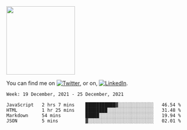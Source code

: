 <!-- ![visitors](https://visitor-badge.glitch.me/badge?page_id=page.id) -->

<img height="180em" src="https://github-readme-stats.vercel.app/api?username=alihernandez&show_icons=true&hide_border=true&&count_private=true&include_all_commits=true" />

<!-- Actual text -->

You can find me on [![Twitter][1.2]][1], or on, [![LinkedIn][2.2]][2].

<!-- Icons -->

[1.2]: http://i.imgur.com/wWzX9uB.png (twitter icon without padding)
[2.2]: https://raw.githubusercontent.com/MartinHeinz/MartinHeinz/master/linkedin-3-16.png (LinkedIn icon without padding)

<!-- Links to your social media accounts -->

[1]: https://twitter.com/phantomramen
[2]: https://www.linkedin.com/in/ali-hernandez-96b1b71a9/

<!--START_SECTION:waka-->
```text
Week: 19 December, 2021 - 25 December, 2021

JavaScript   2 hrs 7 mins    ███████████▓░░░░░░░░░░░░░   46.54 % 
HTML         1 hr 25 mins    ████████░░░░░░░░░░░░░░░░░   31.48 % 
Markdown     54 mins         █████░░░░░░░░░░░░░░░░░░░░   19.94 % 
JSON         5 mins          ▓░░░░░░░░░░░░░░░░░░░░░░░░   02.01 % 
```
<!--END_SECTION:waka-->
